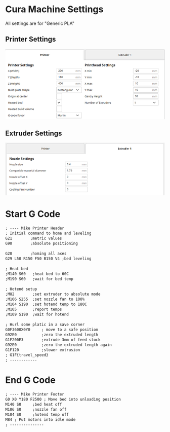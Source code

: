 # Cura Machine Settings

All settings are for "Generic PLA"

## Printer Settings

![Printer Settings](printer.png)

## Extruder Settings

![Extruder Settings](extruder.png)


# Start G Code

```
; ---- Mike Printer Header
; Initial command to home and leveling
G21        ;metric values
G90        ;absolute positioning

G28        ;homing all axes
G29 L50 R150 F50 B150 V4 ;bed leveling

; Heat bed
;M140 S60   ;heat bed to 60C
;M190 S60   ;wait for bed temp

; Hotend setup
;M82        ;set extruder to absolute mode
;M106 S255  ;set nozzle fan to 100%
;M104 S190  ;set hotend temp to 180C
;M105       ;report temps
;M109 S190  ;wait for hotend

; Hurl some platic in a save corner
G0F3600X0Y0     ; move to a safe position
G92E0           ;zero the extruded length
G1F200E3        ;extrude 3mm of feed stock
G92E0           ;zero the extruded length again
G1F120          ;slower extrusion
; G1F{travel_speed}
; ------------
```

# End G Code

```
; ---- Mike Printer Footer
G0 X0 Y180 F2500 ; Move bed into unloading position
M140 S0     ;bed heat off
M106 S0     ;nozzle fan off
M104 S0     ;hotend temp off
M84 ; Put motors into idle mode
; ---------------
```

